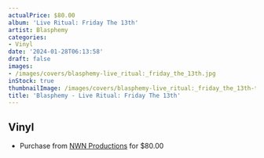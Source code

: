 ```yaml
---
actualPrice: $80.00
album: 'Live Ritual: Friday The 13th'
artist: Blasphemy
categories:
- Vinyl
date: '2024-01-28T06:13:58'
draft: false
images:
- /images/covers/blasphemy-live_ritual:_friday_the_13th.jpg
inStock: true
thumbnailImage: /images/covers/blasphemy-live_ritual:_friday_the_13th-thumb.jpg
title: 'Blasphemy - Live Ritual: Friday The 13th'
---
```


## Vinyl
* Purchase from [NWN Productions](http://shop.nwnprod.com/index.php?route=product/product&path=75&product_id=46126&sort=pd.name&order=ASC) for $80.00

